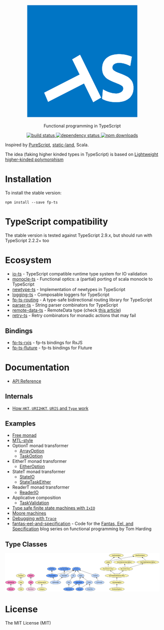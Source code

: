 <h3 align="center">
  <a href="docs/index.md">
    <img src="fp-ts-logo.png">
  </a>
</h3>

<p align="center">
Functional programming in TypeScript
</p>

<p align="center">
  <a href="https://travis-ci.org/gcanti/fp-ts">
    <img src="https://img.shields.io/travis/gcanti/fp-ts/master.svg?style=flat-square" alt="build status" height="20">
  </a>
  <a href="https://david-dm.org/gcanti/fp-ts">
    <img src="https://img.shields.io/david/gcanti/fp-ts.svg?style=flat-square" alt="dependency status" height="20">
  </a>
  <a href="https://www.npmjs.com/package/fp-ts">
    <img src="https://img.shields.io/npm/dm/fp-ts.svg" alt="npm downloads" height="20">
  </a>
</p>

Inspired by [PureScript](http://www.purescript.org), [static-land](https://github.com/rpominov/static-land), Scala.

The idea (faking higher kinded types in TypeScript) is based on [Lightweight higher-kinded polymorphism](https://www.cl.cam.ac.uk/~jdy22/papers/lightweight-higher-kinded-polymorphism.pdf)

# Installation

To install the stable version:

```
npm install --save fp-ts
```

# TypeScript compatibility

The stable version is tested against TypeScript 2.9.x, but should run with TypeScript 2.2.2+ too

# Ecosystem

- [io-ts](https://github.com/gcanti/io-ts) - TypeScript compatible runtime type system for IO validation
- [monocle-ts](https://github.com/gcanti/monocle-ts) - Functional optics: a (partial) porting of scala monocle to
  TypeScript
- [newtype-ts](https://github.com/gcanti/newtype-ts) - Implementation of newtypes in TypeScript
- [logging-ts](https://github.com/gcanti/logging-ts) - Composable loggers for TypeScript
- [fp-ts-routing](https://github.com/gcanti/fp-ts-routing) - A type-safe bidirectional routing library for TypeScript
- [parser-ts](https://github.com/gcanti/parser-ts) - String parser combinators for TypeScript
- [remote-data-ts](https://github.com/devex-web-frontend/remote-data-ts) - RemoteData type (check [this article](https://medium.com/@gcanti/slaying-a-ui-antipattern-with-flow-5eed0cfb627b))
- [retry-ts](https://github.com/gcanti/retry-ts) - Retry combinators for monadic actions that may fail

## Bindings

- [fp-ts-rxjs](https://github.com/gcanti/fp-ts-rxjs) - fp-ts bindings for RxJS
- [fp-ts-fluture](https://github.com/gcanti/fp-ts-fluture) - fp-ts bindings for Fluture

# Documentation

- [API Reference](docs/index.md)

## Internals

- [How `HKT`, `URI2HKT`, `URIS` and `Type` work](HKT.md)

## Examples

- [Free monad](examples/Free.ts)
- [MTL-style](examples/mtl.ts)
- OptionT monad transformer
  - [ArrayOption](examples/ArrayOption.ts)
  - [TaskOption](examples/TaskOption.ts)
- EitherT monad transformer
  - [EitherOption](examples/EitherOption.ts)
- StateT monad transformer
  - [StateIO](examples/StateIO.ts)
  - [StateTaskEither](examples/StateTaskEither.ts)
- ReaderT monad transformer
  - [ReaderIO](examples/ReaderIO.ts)
- Applicative composition
  - [TaskValidation](examples/TaskValidation.ts)
- [Type safe finite state machines with `IxIO`](examples/ixIO.ts)
- [Moore machines](examples/Moore.ts)
- [Debugging with `Trace`](examples/debugging-with-Trace.ts)
- [fantas-eel-and-specification](fantas-eel-and-specification) - Code for the
  [Fantas, Eel, and Specification](http://www.tomharding.me/2017/03/03/fantas-eel-and-specification/) blog series on
  functional programming by Tom Harding

## Type Classes

<a href="type-classes.svg">
  <img src="type-classes.svg">
</a>

# License

The MIT License (MIT)
